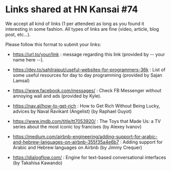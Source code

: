 Links shared at HN Kansai #74
=============================

We accept all kind of links (1 per attendee) as long as you found it interesting in some fashion. All types of links are fine (video, article, blog post, etc...). 

Please follow this format to submit your links:
- https://url.to/your/link : message regarding this link (provided by -- your name here --).

- https://dev.to/sahilrajput/useful-websites-for-programmers-36k : List of some useful resources for day to day programming (provided by Sajan Lamsal)
- https://www.facebook.com/messages/ : Check FB Messenger without annoying wall and ads (provided by Kyle).
- https://nav.al/how-to-get-rich : How to Get Rich Without Being Lucky, advices by Naval Ravikant (Angelist) (by Raphael Guyot)
- https://www.imdb.com/title/tt7053920/ : The Toys that Made Us: a TV series about the most iconic toy francises (by Alexey Ivanov)
- https://medium.com/airbnb-engineering/adding-support-for-arabic-and-hebrew-languages-on-airbnb-355f35a4e6b7 : Adding support for Arabic and Hebrew languages on Airbnb (by Jimmy Crequer)
- https://dialogflow.com/ :  Engine for text-based conversational interfaces (by Takahisa Kawando)
